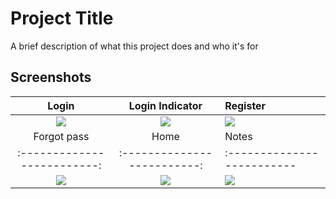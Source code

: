 
# Project Title

A brief description of what this project does and who it's for


## Screenshots

Login             |  Login Indicator          | Register
:-------------------------:|:-------------------------:|:-------------------------
![](https://github.com/towhid135/React-Native-TODO-2/blob/main/Screenshot/Login.jpg)  |  ![](https://github.com/towhid135/React-Native-TODO-2/blob/main/Screenshot/Spinner-Login.jpg) |  ![](https://github.com/towhid135/React-Native-TODO-2/blob/main/Screenshot/Register.jpg)
Forgot pass             |  Home          | Notes
:-------------------------:|:-------------------------:|:-------------------------
![](https://github.com/towhid135/React-Native-TODO-2/blob/main/Screenshot/Forgot%20pass.jpg)  |  ![](https://github.com/towhid135/React-Native-TODO-2/blob/main/Screenshot/Initial%20View.jpg) |  ![](https://github.com/towhid135/React-Native-TODO-2/blob/main/Screenshot/Note-View.jpg)